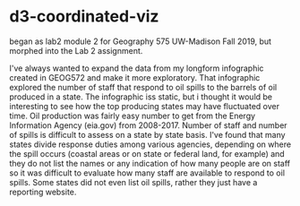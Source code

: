 # d3-coordinated-viz
began as lab2 module 2 for Geography 575 UW-Madison Fall 2019, but morphed into the Lab 2 assignment.

I've always wanted to expand the data from my longform infographic created in GEOG572 and make it more exploratory.  That infographic explored the number of staff that respond to oil spills to the barrels of oil produced in a state.  The infographic iss static, but i thought it would be interesting to see how the top producing states may have fluctuated over time. Oil production was fairly easy number to get from the Energy Information Agency (eia.gov) from 2008-2017. Number of staff and number of spills is difficult to assess on a state by state basis.  I've found that many states divide response duties among various agencies, depending on where the spill occurs (coastal areas or on state or federal land, for example) and they do not list the names or any indication of how many people are on staff so it was difficult to evaluate how many staff are available to respond to oil spills.  Some states did not even list oil spills, rather they just have a reporting website. 
